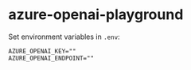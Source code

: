 # azure-openai-playground

Set environment variables in `.env`:

```
AZURE_OPENAI_KEY=""
AZURE_OPENAI_ENDPOINT=""
```
